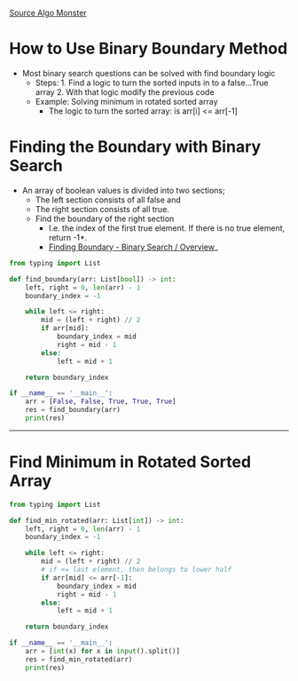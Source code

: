[Source Algo Monster](https://algo.monster/problems/binary_search_boundary)

# How to Use Binary Boundary Method

* Most binary search questions can be solved with find boundary logic
	* Steps:
		  1. Find a logic to turn the sorted inputs in to a false…True array
		  2. With that logic modify the previous code
	* Example: Solving minimum in rotated sorted array
		* The logic to turn the sorted array: is arr[i] <= arr[-1]

# Finding the Boundary with Binary Search

- An array of boolean values is divided into two sections;
	- The left section consists of all false and
	- The right section consists of all true.
  * Find the boundary of the right section
	  * I.e. the index of the first true element. If there is no true element, return -1*.
	  * [Finding Boundary - Binary Search / Overview](https://algo.monster/problems/binary_search_boundary)_

```python
from typing import List

def find_boundary(arr: List[bool]) -> int:
    left, right = 0, len(arr) - 1
    boundary_index = -1

    while left <= right:
        mid = (left + right) // 2
        if arr[mid]:
            boundary_index = mid
            right = mid - 1
        else:
            left = mid + 1

    return boundary_index

if __name__ == '__main__':
    arr = [False, False, True, True, True]
    res = find_boundary(arr)
    print(res)
```  

----

# Find Minimum in Rotated Sorted Array

```python
from typing import List

def find_min_rotated(arr: List[int]) -> int:
    left, right = 0, len(arr) - 1
    boundary_index = -1

    while left <= right:
        mid = (left + right) // 2
        # if <= last element, then belongs to lower half
        if arr[mid] <= arr[-1]:
            boundary_index = mid
            right = mid - 1
        else:
            left = mid + 1

    return boundary_index

if __name__ == '__main__':
    arr = [int(x) for x in input().split()]
    res = find_min_rotated(arr)
    print(res)
```  
